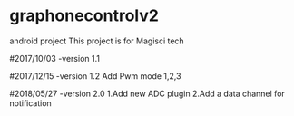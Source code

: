 # graphonecontrolv2


android project This project is for Magisci tech

#2017/10/03
-version 1.1

#2017/12/15
-version 1.2
Add Pwm mode 1,2,3

#2018/05/27
-version 2.0
1.Add new ADC plugin
2.Add a data channel for notification

